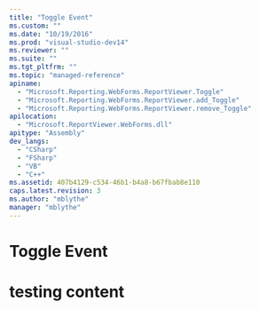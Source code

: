 ```yaml
---
title: "Toggle Event"
ms.custom: ""
ms.date: "10/19/2016"
ms.prod: "visual-studio-dev14"
ms.reviewer: ""
ms.suite: ""
ms.tgt_pltfrm: ""
ms.topic: "managed-reference"
apiname: 
  - "Microsoft.Reporting.WebForms.ReportViewer.Toggle"
  - "Microsoft.Reporting.WebForms.ReportViewer.add_Toggle"
  - "Microsoft.Reporting.WebForms.ReportViewer.remove_Toggle"
apilocation: 
  - "Microsoft.ReportViewer.WebForms.dll"
apitype: "Assembly"
dev_langs: 
  - "CSharp"
  - "FSharp"
  - "VB"
  - "C++"
ms.assetid: 407b4129-c534-46b1-b4a8-b67fbab8e110
caps.latest.revision: 3
ms.author: "mblythe"
manager: "mblythe"
---
```

# Toggle Event
# testing content